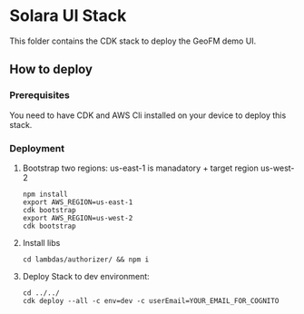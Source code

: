 # Solara UI Stack

This folder contains the CDK stack to deploy the GeoFM demo UI.

## How to deploy

### Prerequisites

You need to have CDK and AWS Cli installed on your device to deploy this stack.

### Deployment

1. Bootstrap two regions: us-east-1 is manadatory + target region us-west-2

   ```
   npm install
   export AWS_REGION=us-east-1
   cdk bootstrap
   export AWS_REGION=us-west-2
   cdk bootstrap
   ```

2. Install libs
   ```
   cd lambdas/authorizer/ && npm i
   ```

3. Deploy Stack to dev environment:
   ```
   cd ../../
   cdk deploy --all -c env=dev -c userEmail=YOUR_EMAIL_FOR_COGNITO
   ```